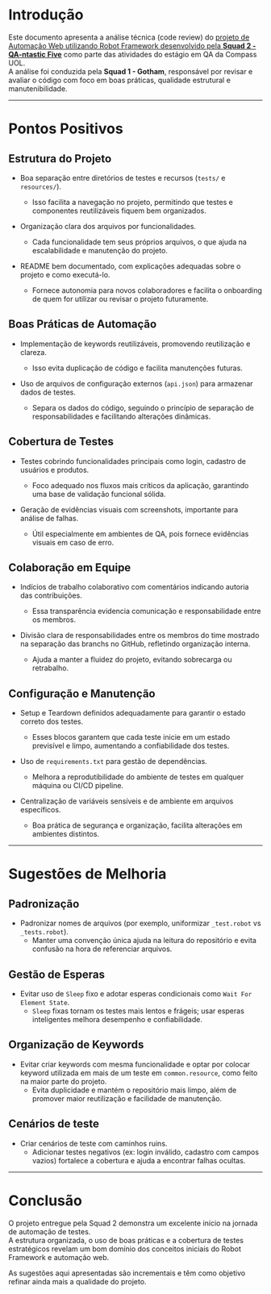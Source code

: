 # Introdução

Este documento apresenta a análise técnica (code review) do [projeto de Automação Web utilizando Robot Framework desenvolvido pela **Squad 2 - QA-ntastic Five**](https://github.com/ThaisNogueiraB/serverest-robotframework-tests) como parte das atividades do estágio em QA da Compass UOL.  
A análise foi conduzida pela **Squad 1 - Gotham**, responsável por revisar e avaliar o código com foco em boas práticas, qualidade estrutural e manutenibilidade.

---

# Pontos Positivos

## Estrutura do Projeto

- Boa separação entre diretórios de testes e recursos (`tests/` e `resources/`).  
  - Isso facilita a navegação no projeto, permitindo que testes e componentes reutilizáveis fiquem bem organizados.

- Organização clara dos arquivos por funcionalidades.  
  - Cada funcionalidade tem seus próprios arquivos, o que ajuda na escalabilidade e manutenção do projeto.

- README bem documentado, com explicações adequadas sobre o projeto e como executá-lo.  
  - Fornece autonomia para novos colaboradores e facilita o onboarding de quem for utilizar ou revisar o projeto futuramente.

## Boas Práticas de Automação

- Implementação de keywords reutilizáveis, promovendo reutilização e clareza.  
  - Isso evita duplicação de código e facilita manutenções futuras.

- Uso de arquivos de configuração externos (`api.json`) para armazenar dados de testes.  
  - Separa os dados do código, seguindo o princípio de separação de responsabilidades e facilitando alterações dinâmicas.

## Cobertura de Testes

- Testes cobrindo funcionalidades principais como login, cadastro de usuários e produtos.  
  - Foco adequado nos fluxos mais críticos da aplicação, garantindo uma base de validação funcional sólida.

- Geração de evidências visuais com screenshots, importante para análise de falhas.  
  - Útil especialmente em ambientes de QA, pois fornece evidências visuais em caso de erro.

## Colaboração em Equipe

- Indícios de trabalho colaborativo com comentários indicando autoria das contribuições.  
  - Essa transparência evidencia comunicação e responsabilidade entre os membros.

- Divisão clara de responsabilidades entre os membros do time mostrado na separação das branchs no GitHub, refletindo organização interna.  
  - Ajuda a manter a fluidez do projeto, evitando sobrecarga ou retrabalho.

## Configuração e Manutenção

- Setup e Teardown definidos adequadamente para garantir o estado correto dos testes.  
  - Esses blocos garantem que cada teste inicie em um estado previsível e limpo, aumentando a confiabilidade dos testes.

- Uso de `requirements.txt` para gestão de dependências.  
  - Melhora a reprodutibilidade do ambiente de testes em qualquer máquina ou CI/CD pipeline.

- Centralização de variáveis sensíveis e de ambiente em arquivos específicos.  
  - Boa prática de segurança e organização, facilita alterações em ambientes distintos.

---

# Sugestões de Melhoria

## Padronização

- Padronizar nomes de arquivos (por exemplo, uniformizar `_test.robot` vs `_tests.robot`).  
  - Manter uma convenção única ajuda na leitura do repositório e evita confusão na hora de referenciar arquivos.

## Gestão de Esperas

- Evitar uso de `Sleep` fixo e adotar esperas condicionais como `Wait For Element State`.  
  - `Sleep` fixas tornam os testes mais lentos e frágeis; usar esperas inteligentes melhora desempenho e confiabilidade.

## Organização de Keywords

- Evitar criar keywords com mesma funcionalidade e optar por colocar keyword utilizada em mais de um teste em `common.resource`, como feito na maior parte do projeto.  
  - Evita duplicidade e mantém o repositório mais limpo, além de promover maior reutilização e facilidade de manutenção.

## Cenários de teste

- Criar cenários de teste com caminhos ruins.  
  - Adicionar testes negativos (ex: login inválido, cadastro com campos vazios) fortalece a cobertura e ajuda a encontrar falhas ocultas.

---

# Conclusão

O projeto entregue pela Squad 2 demonstra um excelente início na jornada de automação de testes.  
A estrutura organizada, o uso de boas práticas e a cobertura de testes estratégicos revelam um bom domínio dos conceitos iniciais do Robot Framework e automação web.

As sugestões aqui apresentadas são incrementais e têm como objetivo refinar ainda mais a qualidade do projeto.